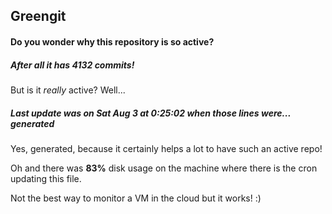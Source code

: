 ## Greengit

#### Do you wonder why this repository is so active?

##### After all it has 4132 commits!

But is it *really* active? Well...

##### Last update was on Sat Aug 3 at 0:25:02 when those lines were... generated

Yes, generated, because it certainly helps a lot to have such an active repo!

Oh and there was **83%** disk usage on the machine
where there is the cron updating this file.

Not the best way to monitor a VM in the cloud but it works! :)
